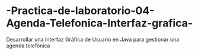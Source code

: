 # -Practica-de-laboratorio-04-Agenda-Telefonica-Interfaz-grafica-
Desarrollar una Interfaz Gráfica de Usuario en Java para gestionar una agenda telefónica 
